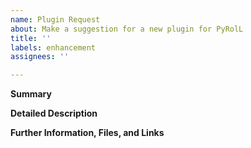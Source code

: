 ```yaml
---
name: Plugin Request
about: Make a suggestion for a new plugin for PyRolL
title: ''
labels: enhancement
assignees: ''

---
```


**Summary**

<!--Please provide a brief and concise description of the suggested feature or change-->

**Detailed Description**

<!--Please explain how pyroll would benefit through a further plugin, what feature(s) you are looking for, what specific problems this will solve.-->

**Further Information, Files, and Links**

<!--Put any additional information here, attach relevant text or image files and URLs to external sites, e.g. relevant publications-->
